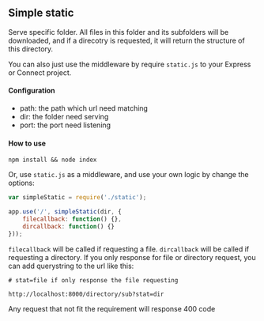 ## Simple static

Serve specific folder. All files in this folder and its subfolders will be downloaded, and if a direcotry is requested, it will return the structure of this directory.

You can also just use the middleware by require `static.js` to your Express or Connect project.

#### Configuration

- path: the path which url need matching
- dir: the folder need serving
- port: the port need listening

#### How to use

```shell
npm install && node index
```

Or, use `static.js` as a middleware, and use your own logic by change the options:

```javascript
var simpleStatic = require('./static');

app.use('/', simpleStatic(dir, {
	filecallback: function() {},
	dircallback: function() {}
}));
```

`filecallback` will be called if requesting a file. `dircallback` will be called if requesting a directory. If you only response for file or directory request, you can add querystring to the url like this:

```shell
# stat=file if only response the file requesting

http://localhost:8000/directory/sub?stat=dir  
```

Any request that not fit the requirement will response 400 code
